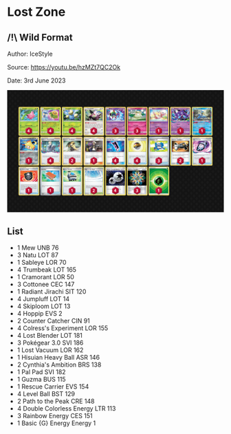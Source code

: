# Lost Zone

## /!\ Wild Format

Author: IceStyle

Source: <https://youtu.be/hzMZt7QC2Ok>

Date: 3rd June 2023

![decklist](../../images/SVI/Lost%20Zone/4-%20Lost%20Zone.png)

## List

* 1 Mew UNB 76
* 3 Natu LOT 87
* 1 Sableye LOR 70
* 4 Trumbeak LOT 165
* 1 Cramorant LOR 50
* 3 Cottonee CEC 147
* 1 Radiant Jirachi SIT 120
* 4 Jumpluff LOT 14
* 4 Skiploom LOT 13
* 4 Hoppip EVS 2
* 2 Counter Catcher CIN 91
* 4 Colress's Experiment LOR 155
* 4 Lost Blender LOT 181
* 3 Pokégear 3.0 SVI 186
* 1 Lost Vacuum LOR 162
* 1 Hisuian Heavy Ball ASR 146
* 2 Cynthia's Ambition BRS 138
* 1 Pal Pad SVI 182
* 1 Guzma BUS 115
* 1 Rescue Carrier EVS 154
* 4 Level Ball BST 129
* 2 Path to the Peak CRE 148
* 4 Double Colorless Energy LTR 113
* 3 Rainbow Energy CES 151
* 1 Basic {G} Energy Energy 1
